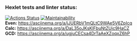 ### Hexlet tests and linter status:
[![Actions Status](https://github.com/4l3xT4lk3r/java-project-61/workflows/hexlet-check/badge.svg)](https://github.com/4l3xT4lk3r/java-project-61/actions)
[![Maintainability](https://api.codeclimate.com/v1/badges/6595f1565eebc72570ab/maintainability)](https://codeclimate.com/github/4l3xT4lk3r/java-project-61/maintainability)  
**Even:** https://asciinema.org/a/jJUERbV1mQLtC9WAe5V6ZpIcq  
**Calc:** https://asciinema.org/a/DaL35oJKsKlFbuNtZUic9HaCZ  
**GCD:** https://asciinema.org/a/ugjuCECsa4DrTaAeXZoqxZ6hP
